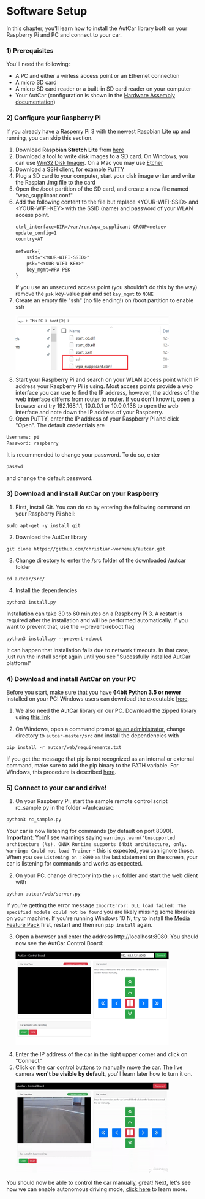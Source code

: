 # Software Setup

In this chapter, you'll learn how to install the AutCar library both on your Raspberry Pi and PC and connect to your car.

### 1) Prerequisites

You'll need the following:
- A PC and either a wirless access point or an Ethernet connection
- A micro SD card
- A micro SD card reader or a built-in SD card reader on your computer
- Your AutCar (configuration is shown in the [Hardware Assembly documentation](https://github.com/christian-vorhemus/autcar/blob/master/docs/Hardware_Assembly.md))

### 2) Configure your Raspberry Pi

If you already have a Rasperry Pi 3 with the newest Raspbian Lite up and running, you can skip this section.

1) Download **Raspbian Stretch Lite** from [here](https://www.raspberrypi.org/downloads/raspbian/)
2) Download a tool to write disk images to a SD card. On Windows, you can use [Win32 Disk Imager](https://www.heise.de/download/product/win32-disk-imager-92033). On a Mac you may use [Etcher](https://www.balena.io/etcher/)
3) Download a SSH client, for example [PuTTY](https://www.chiark.greenend.org.uk/~sgtatham/putty/latest.html)
4) Plug a SD card to your computer, start your disk image writer and write the Raspian .img file to the card
5) Open the /boot partition of the SD card, and create a new file named "wpa_supplicant.conf"
6) Add the following content to the file but replace &lt;YOUR-WIFI-SSID&gt; and &lt;YOUR-WIFI-KEY&gt; with the SSID (name) and password of your WLAN access point.
    ```
    ctrl_interface=DIR=/var/run/wpa_supplicant GROUP=netdev
    update_config=1
    country=AT

    network={
        ssid="<YOUR-WIFI-SSID>"
        psk="<YOUR-WIFI-KEY>"
        key_mgmt=WPA-PSK
    }
    ```
    If you use an unsecured access point (you shouldn't do this by the way) remove the `psk` key-value pair and set `key_mgmt` to `NONE`
7) Create an empty file "ssh" (no file ending!) on /boot partition to enable ssh
    <p><img src="../images/boot_files.png" width="400" margin="20"></p>
8) Start your Raspberry Pi and search on your WLAN access point which IP address your Raspberry Pi is using. Most access points provide a web interface you can use to find the IP address, however, the address of the web interface differrs from router to router. If you don't know it, open a browser and try 192.168.1.1, 10.0.0.1 or 10.0.0.138 to open the web interface and note down the IP address of your Raspberry.
9) Open PuTTY, enter the IP address of your Raspberry Pi and click "Open". The default credentials are
```
Username: pi
Password: raspberry
```

It is recommended to change your password. To do so, enter 
```
passwd
```
and change the default password.

### 3) Download and install AutCar on your Raspberry

1) First, install Git. You can do so by entering the following command on your Raspberry Pi shell:
```
sudo apt-get -y install git
```

2) Download the AutCar library
```
git clone https://github.com/christian-vorhemus/autcar.git
```

3) Change directory to enter the /src folder of the downloaded /autcar folder
```
cd autcar/src/
```

4) Install the dependencies
```
python3 install.py
```
Installation can take 30 to 60 minutes on a Raspberry Pi 3. A restart is required after the installation and will be performed automatically. If you want to prevent that, use the --prevent-reboot flag

```
python3 install.py --prevent-reboot
```
It can happen that installation fails due to network timeouts. In that case, just run the install script again until you see "Sucessfully installed AutCar platform!"


### 4) Download and install AutCar on your PC

Before you start, make sure that you have **64bit Python 3.5 or newer** installed on your PC! Windows users can download the executable [here](https://www.python.org/ftp/python/3.7.0/python-3.7.0-amd64.exe).

1) We also need the AutCar library on our PC. Download the zipped library using [this link](https://github.com/christian-vorhemus/autcar/archive/master.zip)

3) On Windows, open a command prompt [as an administrator](https://www.howtogeek.com/194041/how-to-open-the-command-prompt-as-administrator-in-windows-8.1/), change directory to `autcar-master/src` and  install the dependencies with
```
pip install -r autcar/web/requirements.txt
```

If you get the message that pip is not recognized as an internal or external command, make sure to add the pip binary to the PATH variable. For Windows, this procedure is described [here](https://projects.raspberrypi.org/en/projects/using-pip-on-windows/5).

### 5) Connect to your car and drive!

1. On your Raspberry Pi, start the sample remote control script rc_sample.py in the folder ~/autcar/src:
 ```
 python3 rc_sample.py
 ```

 Your car is now listening for commands (by default on port 8090). **Important**: You'll see warnings saying `warnings.warn('Unsupported architecture (%s). ONNX Runtime supports 64bit architecture, only. Warning: Could not load Trainer` - this is expected, you can ignore those. When you see `Listening on :8090` as the last statement on the screen, your car is listening for commands and works as expected.

2. On your PC, change directory into the `src` folder and start the web client with
 ```
 python autcar/web/server.py
 ```
 
 If you're getting the error message `ImportError: DLL load failed: The specified module could not be found` you are likely missing some libraries on your machine. If you're running Windows 10 N, try to install the [Media Feature Pack](https://www.microsoft.com/en-us/software-download/mediafeaturepack) first, restart and then run `pip install` again.
 
3. Open a browser and enter the address http://localhost:8080. You should now see the AutCar Control Board:
    <p><img src="../images/autcar_controlboard.png" width="400" margin="20"></p>
4. Enter the IP address of the car in the right upper corner and click on "Connect"<br>
5. Click on the car control buttons to manually move the car. The live camera **won't be visible by default**, you'll learn later how to turn it on.
    <p><img src="../images/autcar_controlboard.gif" width="400" margin="20"></p>

You should now be able to control the car manually, great! Next, let's see how we can enable autonomous driving mode, [click here](3_Autonomous_Driving.md) to learn more.
